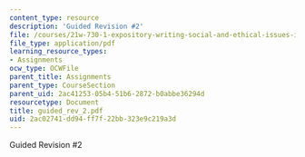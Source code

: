 ```yaml
---
content_type: resource
description: 'Guided Revision #2'
file: /courses/21w-730-1-expository-writing-social-and-ethical-issues-in-print-photography-and-film-fall-2005/2ac02741dd94ff7f22bb323e9c219a3d_guided_rev_2.pdf
file_type: application/pdf
learning_resource_types:
- Assignments
ocw_type: OCWFile
parent_title: Assignments
parent_type: CourseSection
parent_uid: 2ac41253-05b4-51b6-2872-b0abbe36294d
resourcetype: Document
title: guided_rev_2.pdf
uid: 2ac02741-dd94-ff7f-22bb-323e9c219a3d
---
```

Guided Revision #2


